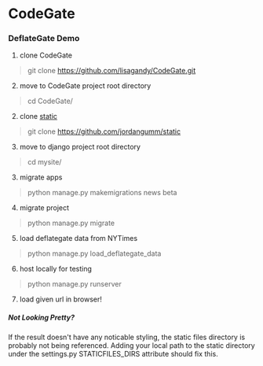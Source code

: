 # CodeGate


### DeflateGate Demo

1. clone CodeGate
  > git clone https://github.com/lisagandy/CodeGate.git

2. move to CodeGate project root directory
  > cd CodeGate/
  
2. clone [static](https://github.com/jordangumm/static)
  > git clone https://github.com/jordangumm/static

3. move to django project root directory
  > cd mysite/

3. migrate apps
  > python manage.py makemigrations news beta

4. migrate project
  > python manage.py migrate

5. load deflategate data from NYTimes
  > python manage.py load_deflategate_data

6. host locally for testing
  > python manage.py runserver
  
7. load given url in browser!


##### Not Looking Pretty?
If the result doesn't have any noticable styling, the static files directory is probably not being referenced.
Adding your local path to the static directory under the settings.py STATICFILES_DIRS attribute should fix this.
